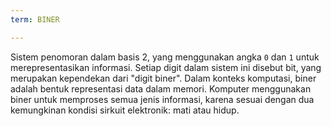 ```yaml
---
term: BINER

---
```

Sistem penomoran dalam basis 2, yang menggunakan angka `0` dan `1` untuk merepresentasikan informasi. Setiap digit dalam sistem ini disebut bit, yang merupakan kependekan dari "digit biner". Dalam konteks komputasi, biner adalah bentuk representasi data dalam memori. Komputer menggunakan biner untuk memproses semua jenis informasi, karena sesuai dengan dua kemungkinan kondisi sirkuit elektronik: mati atau hidup.